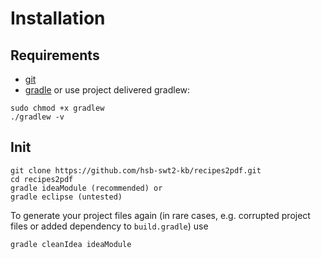 # Installation
## Requirements
- [git](https://git-scm.com/downloads)
- [gradle](http://gradle.org/gradle-download/) or use project delivered gradlew:
```
sudo chmod +x gradlew
./gradlew -v
```

## Init
```
git clone https://github.com/hsb-swt2-kb/recipes2pdf.git
cd recipes2pdf
gradle ideaModule (recommended) or
gradle eclipse (untested)
```
To generate your project files again (in rare cases, e.g. corrupted project files or added dependency to `build.gradle`) use
```
gradle cleanIdea ideaModule
```